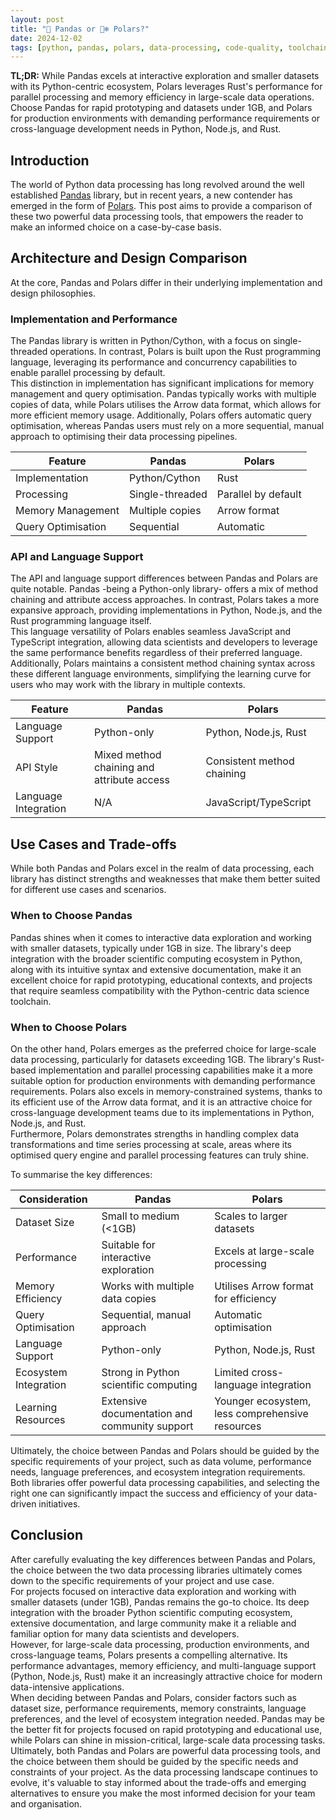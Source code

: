 ```yaml
---
layout: post
title: "🐼 Pandas or 🐻‍❄️ Polars?"
date: 2024-12-02
tags: [python, pandas, polars, data-processing, code-quality, toolchain, data-science]
---
```


**TL;DR:** While Pandas excels at interactive exploration and smaller datasets with its Python-centric ecosystem, Polars leverages Rust's performance for parallel processing and memory efficiency in large-scale data operations. Choose Pandas for rapid prototyping and datasets under 1GB, and Polars for production environments with demanding performance requirements or cross-language development needs in Python, Node.js, and Rust.

<!--more-->

## Introduction
The world of Python data processing has long revolved around the well established [Pandas](https://pandas.pydata.org/) library, but in recent years, a new contender has emerged in the form of [Polars](https://pola.rs/). This post aims to provide a comparison of these two powerful data processing tools, that empowers the reader to make an informed choice on a case-by-case basis.  

## Architecture and Design Comparison
At the core, Pandas and Polars differ in their underlying implementation and design philosophies.

### Implementation and Performance
The Pandas library is written in Python/Cython, with a focus on single-threaded operations. In contrast, Polars is built upon the Rust programming language, leveraging its performance and concurrency capabilities to enable parallel processing by default.  
This distinction in implementation has significant implications for memory management and query optimisation. Pandas typically works with multiple copies of data, while Polars utilises the Arrow data format, which allows for more efficient memory usage. Additionally, Polars offers automatic query optimisation, whereas Pandas users must rely on a more sequential, manual approach to optimising their data processing pipelines.

| Feature | Pandas | Polars |
| --- | --- | --- |
| Implementation | Python/Cython | Rust |
| Processing | Single-threaded | Parallel by default |
| Memory Management | Multiple copies | Arrow format |
| Query Optimisation | Sequential | Automatic |

### API and Language Support
The API and language support differences between Pandas and Polars are quite notable. Pandas -being a Python-only library- offers a mix of method chaining and attribute access approaches. In contrast, Polars takes a more expansive approach, providing implementations in Python, Node.js, and the Rust programming language itself.  
This language versatility of Polars enables seamless JavaScript and TypeScript integration, allowing data scientists and developers to leverage the same performance benefits regardless of their preferred language. Additionally, Polars maintains a consistent method chaining syntax across these different language environments, simplifying the learning curve for users who may work with the library in multiple contexts.

| Feature | Pandas | Polars |
| --- | --- | --- |
| Language Support | Python-only | Python, Node.js, Rust |
| API Style | Mixed method chaining and attribute access | Consistent method chaining |
| Language Integration | N/A | JavaScript/TypeScript |

## Use Cases and Trade-offs
While both Pandas and Polars excel in the realm of data processing, each library has distinct strengths and weaknesses that make them better suited for different use cases and scenarios.

### When to Choose Pandas
Pandas shines when it comes to interactive data exploration and working with smaller datasets, typically under 1GB in size. The library's deep integration with the broader scientific computing ecosystem in Python, along with its intuitive syntax and extensive documentation, make it an excellent choice for rapid prototyping, educational contexts, and projects that require seamless compatibility with the Python-centric data science toolchain.

### When to Choose Polars
On the other hand, Polars emerges as the preferred choice for large-scale data processing, particularly for datasets exceeding 1GB. The library's Rust-based implementation and parallel processing capabilities make it a more suitable option for production environments with demanding performance requirements. Polars also excels in memory-constrained systems, thanks to its efficient use of the Arrow data format, and it is an attractive choice for cross-language development teams due to its implementations in Python, Node.js, and Rust.  
Furthermore, Polars demonstrates strengths in handling complex data transformations and time series processing at scale, areas where its optimised query engine and parallel processing features can truly shine.

To summarise the key differences:  

| Consideration | Pandas | Polars |
| --- | --- | --- |
| Dataset Size | Small to medium (<1GB) | Scales to larger datasets |
| Performance | Suitable for interactive exploration | Excels at large-scale processing |
| Memory Efficiency | Works with multiple data copies | Utilises Arrow format for efficiency |
| Query Optimisation | Sequential, manual approach | Automatic optimisation |
| Language Support | Python-only | Python, Node.js, Rust |
| Ecosystem Integration | Strong in Python scientific computing | Limited cross-language integration |
| Learning Resources | Extensive documentation and community support | Younger ecosystem, less comprehensive resources |

Ultimately, the choice between Pandas and Polars should be guided by the specific requirements of your project, such as data volume, performance needs, language preferences, and ecosystem integration requirements. Both libraries offer powerful data processing capabilities, and selecting the right one can significantly impact the success and efficiency of your data-driven initiatives.

## Conclusion
After carefully evaluating the key differences between Pandas and Polars, the choice between the two data processing libraries ultimately comes down to the specific requirements of your project and use case.  
For projects focused on interactive data exploration and working with smaller datasets (under 1GB), Pandas remains the go-to choice. Its deep integration with the broader Python scientific computing ecosystem, extensive documentation, and large community make it a reliable and familiar option for many data scientists and developers.  
However, for large-scale data processing, production environments, and cross-language teams, Polars presents a compelling alternative. Its performance advantages, memory efficiency, and multi-language support (Python, Node.js, Rust) make it an increasingly attractive choice for modern data-intensive applications.  
When deciding between Pandas and Polars, consider factors such as dataset size, performance requirements, memory constraints, language preferences, and the level of ecosystem integration needed. Pandas may be the better fit for projects focused on rapid prototyping and educational use, while Polars can shine in mission-critical, large-scale data processing tasks.  
Ultimately, both Pandas and Polars are powerful data processing tools, and the choice between them should be guided by the specific needs and constraints of your project. As the data processing landscape continues to evolve, it's valuable to stay informed about the trade-offs and emerging alternatives to ensure you make the most informed decision for your team and organisation.
